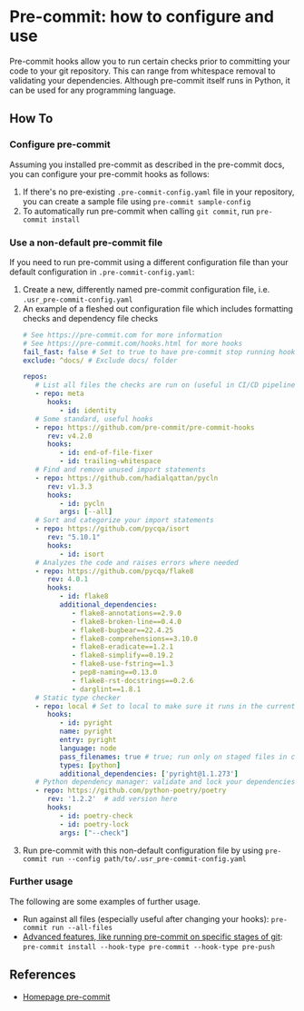 # Pre-commit: how to configure and use

Pre-commit hooks allow you to run certain checks prior to committing your code to your git repository. This can range from whitespace removal to validating your dependencies.
Although pre-commit itself runs in Python, it can be used for any programming language.

## How To

### Configure pre-commit

Assuming you installed pre-commit as described in the pre-commit docs, you can configure your pre-commit hooks as follows:

1. If there's no pre-existing `.pre-commit-config.yaml` file in your repository, you can create a sample file using `pre-commit sample-config`
2. To automatically run pre-commit when calling `git commit`, run `pre-commit install`

### Use a non-default pre-commit file

If you need to run pre-commit using a different configuration file than your default configuration in `.pre-commit-config.yaml`:

1. Create a new, differently named pre-commit configuration file, i.e. `.usr_pre-commit-config.yaml`
2. An example of a fleshed out configuration file which includes formatting checks and dependency file checks
   ```yaml
   # See https://pre-commit.com for more information
   # See https://pre-commit.com/hooks.html for more hooks
   fail_fast: false # Set to true to have pre-commit stop running hooks after the first failure.
   exclude: ^docs/ # Exclude docs/ folder

   repos:
      # List all files the checks are run on (useful in CI/CD pipelines)
      - repo: meta
         hooks:
            - id: identity
      # Some standard, useful hooks
      - repo: https://github.com/pre-commit/pre-commit-hooks
         rev: v4.2.0
         hooks:
            - id: end-of-file-fixer
            - id: trailing-whitespace
      # Find and remove unused import statements
      - repo: https://github.com/hadialqattan/pycln
         rev: v1.3.3
         hooks:
            - id: pycln
            args: [--all]
      # Sort and categorize your import statements
      - repo: https://github.com/pycqa/isort
         rev: "5.10.1"
         hooks:
            - id: isort
      # Analyzes the code and raises errors where needed
      - repo: https://github.com/pycqa/flake8
         rev: 4.0.1
         hooks:
            - id: flake8
            additional_dependencies:
               - flake8-annotations==2.9.0
               - flake8-broken-line==0.4.0
               - flake8-bugbear==22.4.25
               - flake8-comprehensions==3.10.0
               - flake8-eradicate==1.2.1
               - flake8-simplify==0.19.2
               - flake8-use-fstring==1.3
               - pep8-naming==0.13.0
               - flake8-rst-docstrings==0.2.6
               - darglint==1.8.1
      # Static type checker
      - repo: local # Set to local to make sure it runs in the current venv
         hooks:
            - id: pyright
            name: pyright
            entry: pyright
            language: node
            pass_filenames: true # true; run only on staged files in commit
            types: [python]
            additional_dependencies: ['pyright@1.1.273']
      # Python dependency manager: validate and lock your dependencies
      - repo: https://github.com/python-poetry/poetry
         rev: '1.2.2'  # add version here
         hooks:
            - id: poetry-check
            - id: poetry-lock
            args: ["--check"]
   ```
3. Run pre-commit with this non-default configuration file by using `pre-commit run --config path/to/.usr_pre-commit-config.yaml`

### Further usage

The following are some examples of further usage.

- Run against all files (especially useful after changing your hooks): `pre-commit run --all-files`
- [Advanced features, like running pre-commit on specific stages of git](https://pre-commit.com/#advanced-features): `pre-commit install --hook-type pre-commit --hook-type pre-push`

## References

- [Homepage pre-commit](https://pre-commit.com/)